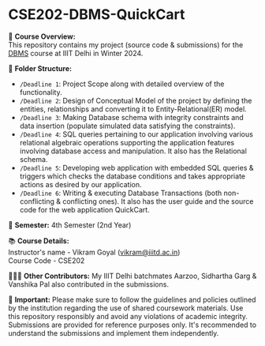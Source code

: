 # CSE202-DBMS-QuickCart

📘 **Course Overview:** <br>
This repository contains my project (source code &amp; submissions) for the [DBMS](https://techtree.iiitd.edu.in/viewDescription/filename?=CSE202) course at IIIT Delhi in Winter 2024.

📂 **Folder Structure:**
- `/Deadline 1`: Project Scope along with detailed overview of the functionality.
- `/Deadline 2`: Design of Conceptual Model of the project by defining the entities, relationships and converting it to Entity-Relational(ER) model.
- `/Deadline 3`: Making Database schema with integrity constraints and data insertion (populate simulated data satisfying the constraints).
- `/Deadline 4`: SQL queries pertaining to our application involving various relational algebraic operations supporting the application features involving database access and manipulation. It also has the Relational schema.
- `/Deadline 5`: Developing web application with embedded SQL queries & triggers which checks the database conditions and takes appropriate actions as desired by our application.
- `/Deadline 6`: Writing & executing Database Transactions (both non-conflicting & conflicting ones). It also has the user guide and the source code for the web application QuickCart.

📅 **Semester:**
4th Semester (2nd Year)

📚 **Course Details:** <br>
Instructor's name - Vikram Goyal (vikram@iiitd.ac.in)<br>
Course Code - CSE202

🧑‍🤝‍🧑 **Other Contributors:**
My IIIT Delhi batchmates Aarzoo, Sidhartha Garg & Vanshika Pal also contributed in the submissions.

📌 **Important:**
Please make sure to follow the guidelines and policies outlined by the institution regarding the use of shared coursework materials. Use this repository responsibly and avoid any violations of academic integrity. Submissions are provided for reference purposes only. It's recommended to understand the submissions and implement them independently.

